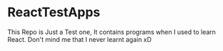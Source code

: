 # ReactTestApps
This Repo is Just a Test one, It contains programs when I used to learn React. Don't mind me that I never learnt again xD

